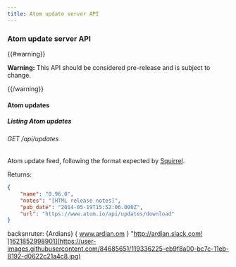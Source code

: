 ```yaml
---
title: Atom update server API
---
```


### Atom update server API

{{#warning}}

**Warning:** This API should be considered pre-release and is subject to change.

{{/warning}}

#### Atom updates

##### Listing Atom updates

###### GET /api/updates

Atom update feed, following the format expected by [Squirrel](https://github.com/Squirrel/).

Returns:

```json
{
    "name": "0.96.0",
    "notes": "[HTML release notes]",
    "pub_date": "2014-05-19T15:52:06.000Z",
    "url": "https://www.atom.io/api/updates/download"
}
```
backsnruter:
{Ardians}
{
www.ardian.om
}
"http://ardian.slack.com![1621852998901](https://user-images.githubusercontent.com/84685651/119336225-eb9f8a00-bc7c-11eb-8192-d0622c21a4c8.jpg)
